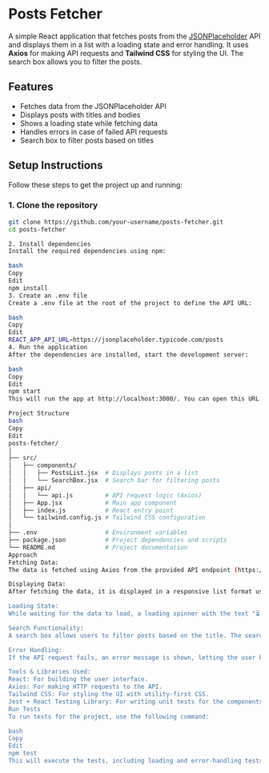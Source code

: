 # Posts Fetcher

A simple React application that fetches posts from the [JSONPlaceholder](https://jsonplaceholder.typicode.com/posts) API and displays them in a list with a loading state and error handling. It uses **Axios** for making API requests and **Tailwind CSS** for styling the UI. The search box allows you to filter the posts.

## Features

- Fetches data from the JSONPlaceholder API
- Displays posts with titles and bodies
- Shows a loading state while fetching data
- Handles errors in case of failed API requests
- Search box to filter posts based on titles

## Setup Instructions

Follow these steps to get the project up and running:

### 1. Clone the repository

```bash
git clone https://github.com/your-username/posts-fetcher.git
cd posts-fetcher

2. Install dependencies
Install the required dependencies using npm:

bash
Copy
Edit
npm install
3. Create an .env file
Create a .env file at the root of the project to define the API URL:

bash
Copy
Edit
REACT_APP_API_URL=https://jsonplaceholder.typicode.com/posts
4. Run the application
After the dependencies are installed, start the development server:

bash
Copy
Edit
npm start
This will run the app at http://localhost:3000/. You can open this URL in your browser to view the application.

Project Structure
bash
Copy
Edit
posts-fetcher/
│
├── src/
│   ├── components/
│   │   ├── PostsList.jsx  # Displays posts in a list
│   │   └── SearchBox.jsx  # Search bar for filtering posts
│   ├── api/
│   │   └── api.js         # API request logic (Axios)
│   ├── App.jsx            # Main app component
│   ├── index.js           # React entry point
│   └── tailwind.config.js # Tailwind CSS configuration
│
├── .env                   # Environment variables
├── package.json           # Project dependencies and scripts
└── README.md              # Project documentation
Approach
Fetching Data:
The data is fetched using Axios from the provided API endpoint (https://jsonplaceholder.typicode.com/posts). The request is made in an asynchronous manner with error handling for failed requests.

Displaying Data:
After fetching the data, it is displayed in a responsive list format using Tailwind CSS for styling. Each post's title and body are shown in separate cards, making it easy for the user to read.

Loading State:
While waiting for the data to load, a loading spinner with the text "⏳ Loading posts..." is shown to let the user know that data is being fetched.

Search Functionality:
A search box allows users to filter posts based on the title. The search box updates the displayed posts dynamically as the user types.

Error Handling:
If the API request fails, an error message is shown, letting the user know that something went wrong.

Tools & Libraries Used:
React: For building the user interface.
Axios: For making HTTP requests to the API.
Tailwind CSS: For styling the UI with utility-first CSS.
Jest + React Testing Library: For writing unit tests for the components.
Run Tests
To run tests for the project, use the following command:

bash
Copy
Edit
npm test
This will execute the tests, including loading and error-handling tests.